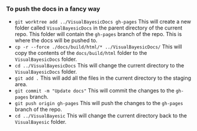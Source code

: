 ### To push the docs in a fancy way

- `git worktree add ../VisualBayesicDocs gh-pages` This will create a new folder called `VisualBayesicDocs` in the parent directory of the current repo. This folder will contain the `gh-pages` branch of the repo. This is where the docs will be pushed to.
- `cp -r --force ./docs/build/html/* ../VisualBayesicDocs/` This will copy the contents of the `docs/build/html` folder to the `VisualBayesicDocs` folder.
- `cd ../VisualBayesicDocs` This will change the current directory to the `VisualBayesicDocs` folder.
- `git add .` This will add all the files in the current directory to the staging area.
- `git commit -m "Update docs"` This will commit the changes to the `gh-pages` branch.
- `git push origin gh-pages` This will push the changes to the `gh-pages` branch of the repo.
- `cd ../VisualBayesic` This will change the current directory back to the `VisualBayesic` folder.